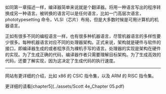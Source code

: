 如同第一章描述一样，编译器简单来说就是个翻译器。将用一种语言写出的程序转换成另一种语言。被转换的语言可以是任何语言，比如一门高层次语言，phototypesetting 命令，VLSI（芯片）布局，但是大多数时候是可用计算机的机器语言。

正如有很多不同的编程语言一样，也有很多种机器语言，尽管机器语言的多样性要少很多。每种机器语言对应不同的处理器架构。正式来说，架构就是硬件与软件的接口，即编译器生成的或者程序员为裸机手写的语言。处理器的实现是架构在硬件的实现。为了生成正确的代码，编译器作者只需要理解目标架构。为了生成高效的代码，还要了解实现，因为这决定了生成代码的执行速度。

----

网站有更详细的介绍，比如 x86 的 CSIC 指令集，以及 ARM 的 RISC 指令集。

更详细的请看[chapter5](../assets/Scott 4e_Chapter 05.pdf)